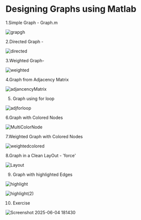 # Designing Graphs using Matlab 

1.Simple Graph - Graph.m

![grapgh](https://github.com/user-attachments/assets/054e1c37-1f26-42ca-ab20-9f8401ef37cd)


2.Directed Graph -

![directed](https://github.com/user-attachments/assets/5ec4ec58-7cb6-4d2d-b5ea-20278a839f1b)


3.Weighted Graph-

![weighted](https://github.com/user-attachments/assets/c179e3f2-b764-45c6-9fec-f8d9fd0224c5)


4.Graph from Adjacency Matrix

![adjancencyMatrix](https://github.com/user-attachments/assets/85b13329-ec68-4a5f-9d55-f0a88d072d67)


5. Graph using for loop

![adjforloop](https://github.com/user-attachments/assets/276d5e5f-d6f4-4441-9096-d5920372c9cc)


6.Graph with Colored Nodes

![MultiColorNode](https://github.com/user-attachments/assets/beb1e4b1-70be-4df4-b1ce-ba2b6f0b583c)


7.Weighted Graph with Colored Nodes

![weightedcolored](https://github.com/user-attachments/assets/29334d1b-942f-444e-aa6f-32d2e7bf14a8)


8.Graph in a Clean LayOut - 'force'

![Layout](https://github.com/user-attachments/assets/aa19552b-c016-4a0a-83d4-d88d7adfcef8)


9. Graph with highlighted Edges
    
![highlight](https://github.com/user-attachments/assets/96f9579b-2646-4c7f-89de-ab49cd71b130)

![highlight(2)](https://github.com/user-attachments/assets/6b21d693-50ec-4f88-9145-eb7cf004dcdb)


10. Exercise

![Screenshot 2025-06-04 181430](https://github.com/user-attachments/assets/aeae6436-f223-4b3b-8d3b-daac88e2b854)


